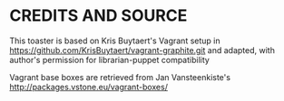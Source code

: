 # CREDITS AND SOURCE

This toaster is based on Kris Buytaert's Vagrant setup in https://github.com/KrisBuytaert/vagrant-graphite.git and adapted, with author's permission for librarian-puppet compatibility

Vagrant base boxes are retrieved from Jan Vansteenkiste's  http://packages.vstone.eu/vagrant-boxes/

